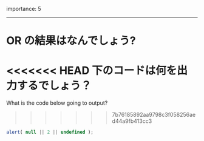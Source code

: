 importance: 5

---

# OR の結果はなんでしょう?

<<<<<<< HEAD
下のコードは何を出力するでしょう？
=======
What is the code below going to output?
>>>>>>> 7b76185892aa9798c3f058256aed44a9fb413cc3

```js
alert( null || 2 || undefined );
```
